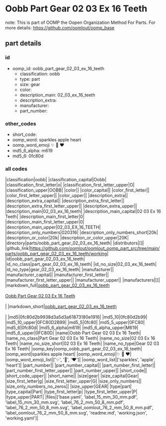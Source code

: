 # Oobb Part Gear 02 03 Ex 16 Teeth  

note: This is part of OOMP the Oopen Organization Method For Parts. For more details: https://github.com/oomlout/oomp_base

##  part details





### id
* oomp_id: oobb_part_gear_02_03_ex_16_teeth
  * classification: oobb
  * type: part
  * size: gear
  * color: 
  * description_main: 02_03_ex_16_teeth
  * description_extra: 
  * manufacturer: 
  * part_number: 

### other_codes
* short_code: 
* oomp_word: sparkles apple heart
* oomp_word_emoji :sparkles: :apple: :heart:
* md5_6_alpha: m619
* md5_6: 0fc80d

### all codes 
|classification|oobb|
|classification_capital|Oobb|
|classification_first_letter|o|
|classification_first_letter_upper|O|
|classification_upper|OOBB|
|color||
|color_capital||
|color_first_letter||
|color_first_letter_upper||
|color_upper||
|description_extra||
|description_extra_capital||
|description_extra_first_letter||
|description_extra_first_letter_upper||
|description_extra_upper||
|description_main|02_03_ex_16_teeth|
|description_main_capital|02 03 Ex 16 Teeth|
|description_main_first_letter|0|
|description_main_first_letter_upper|0|
|description_main_upper|02_03_EX_16_TEETH|
|description_only_numbers|020316|
|description_only_numbers_short|20k|
|description_or_color|20k|
|description_or_color_upper|20K|
|directory|parts/oobb_part_gear_02_03_ex_16_teeth|
|distributors|[]|
|github_link|https://github.com/oomlout/oomlout_oomp_part_src/tree/main/parts/oobb_part_gear_02_03_ex_16_teeth/working|
|id|oobb_part_gear_02_03_ex_16_teeth|
|id_no_class|part_gear_02_03_ex_16_teeth|
|id_no_size|02_03_ex_16_teeth|
|id_no_type|gear_02_03_ex_16_teeth|
|manufacturer||
|manufacturer_capital||
|manufacturer_first_letter||
|manufacturer_first_letter_upper||
|manufacturer_upper||
|manufacturers|[]|
|markdown_full|[oobb_part_gear_02_03_ex_16_teeth](https://github.com/oomlout/oomlout_oomp_part_src/tree/main/parts/oobb_part_gear_02_03_ex_16_teeth/working)<br>[](https://github.com/oomlout/oomlout_oomp_part_src/tree/main/parts/oobb_part_gear_02_03_ex_16_teeth/working)<br>[Oobb Part Gear 02 03 Ex 16 Teeth](https://github.com/oomlout/oomlout_oomp_part_src/tree/main/parts/oobb_part_gear_02_03_ex_16_teeth/working)<br><br>|
|markdown_short|[oobb_part_gear_02_03_ex_16_teeth](https://github.com/oomlout/oomlout_oomp_part_src/tree/main/parts/oobb_part_gear_02_03_ex_16_teeth/working)<br><br>|
|md5|0fc80d2b9938d3a5d3a61873180e1916|
|md5_10|0fc80d2b99|
|md5_10_upper|0FC80D2B99|
|md5_5|0fc80|
|md5_5_upper|0FC80|
|md5_6|0fc80d|
|md5_6_alpha|m619|
|md5_6_alpha_upper|M619|
|md5_6_upper|0FC80D|
|name|Oobb Part Gear 02 03 Ex 16 Teeth|
|name_no_class|Part Gear 02 03 Ex 16 Teeth|
|name_no_size|02 03 Ex 16 Teeth|
|name_no_size_short|02 03 Ex 16 Teeth|
|name_no_type|Gear 02 03 Ex 16 Teeth|
|oomp_key|oomp_oobb_part_gear_02_03_ex_16_teeth|
|oomp_word|sparkles apple heart|
|oomp_word_emoji|:sparkles: :apple: :heart:|
|oomp_word_emoji_list|[':sparkles:', ':apple:', ':heart:']|
|oomp_word_list|['sparkles', 'apple', 'heart']|
|part_number||
|part_number_capital||
|part_number_first_letter||
|part_number_first_letter_upper||
|part_number_upper||
|short_code||
|short_code_upper||
|short_name||
|size|gear|
|size_capital|Gear|
|size_first_letter|g|
|size_first_letter_upper|G|
|size_only_numbers||
|size_only_numbers_no_zeros||
|size_upper|GEAR|
|type|part|
|type_capital|Part|
|type_first_letter|p|
|type_first_letter_upper|P|
|type_upper|PART|
|files|['base.yaml', 'label_15_mm_30_mm.pdf', 'label_15_mm_30_mm.svg', 'label_76_2_mm_50_8_mm.pdf', 'label_76_2_mm_50_8_mm.svg', 'label_oomlout_76_2_mm_50_8_mm.pdf', 'label_oomlout_76_2_mm_50_8_mm.svg', 'readme.md', 'working.json', 'working.yaml']|
